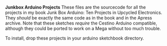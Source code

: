 **Junkbox Arduino Projects**
These files are the sourcecode for all the projects in my book Junk Box Arduino: Ten Projects in Upcycled Electronics. They *should* be exactly the same code as in the book and in the Apress archive.
Note that these sketches *require* the Cestino Arduino compatible, although they could be ported to work on a Mega without too much trouble.

To install, drop these projects in your arduino sketchbook directory.